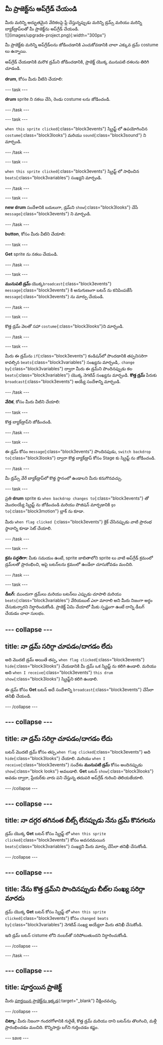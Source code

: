 ## మీ ప్రాజెక్ట్‌ను అప్‌గ్రేడ్ చేయండి

<div style="display: flex; flex-wrap: wrap">
<div style="flex-basis: 200px; flex-grow: 1; margin-right: 15px;">
మీరు మరిన్ని అద్భుతమైన వేదికలపై ప్లే చేస్తున్నప్పుడు మరిన్ని డ్రమ్స్ మరియు మరిన్ని బ్యాక్‌డ్రాప్‌లతో మీ ప్రాజెక్ట్‌ను అప్‌గ్రేడ్ చేయండి. 
</div>
<div>
![](images/upgrade-project.png){:width="300px"}
</div>
</div>

మీ ప్రాజెక్ట్‌కు మరిన్ని అప్‌గ్రేడ్‌లను జోడించడానికి ఎంచుకోవడానికి చాలా ఎక్కువ డ్రమ్ costume లు ఉన్నాయి.

అప్‌గ్రేడ్ చేయడానికి మరొక డ్రమ్‌ని జోడించడానికి, ప్రాజెక్ట్ యొక్క మునుపటి దశలను తిరిగి చూడండి.

**drum**, కోసం మీరు వీటిని చేయాలి:

--- task ---

**drum** sprite ని నకలు చేసి, రెండు costume లను జోడించండి.

--- /task ---

--- task ---

`when this sprite clicked`{:class="block3events"} స్క్రిప్ట్ లో ఉపయోగించిన `costume`{:class="block3looks"} మరియు `sound`{:class="block3sound"} ని మార్చండి.

--- /task ---

--- task ---

`when this sprite clicked`{:class="block3events"} స్క్రిప్ట్ లో సాధించిన `beats`{:class="block3variables"} సంఖ్యని మార్చండి.

--- /task ---

--- task ---

**new drum** సందేశానికి బదులుగా, డ్రమ్‌ని `show`{:class="block3looks"} చేసే `message`{:class="block3events"} ని మార్చండి.

--- /task ---

**button**, కోసం మీరు వీటిని చేయాలి:

--- task ---

**Get** sprite ను నకలు చేయండి.

--- /task ---

--- task ---

**మునుపటి డ్రమ్** యొక్క`broadcast`{:class="block3events"} `message`{:class="block3events"} కి అనుగుణంగా బటన్ ను కనిపింపజేసే `message`{:class="block3events"} ను మార్పు చేయండి.

--- /task ---

--- task ---

కొత్త డ్రమ్ వెలతో సహా `costume`{:class="block3looks"}ని మార్చండి.

--- /task ---

--- task ---

మీరు ఈ డ్రమ్‌ను `if`{:class="block3events"} కండిషన్‌లో పొందడానికి తప్పనిసరిగా కావల్సిన `beats`{:class="block3variables"} సంఖ్యను మార్చండి,. `change by`{:class="block3variables"} ద్వారా మీరు ఈ డ్రమ్‌ని పొందినప్పుడు కల `beats`{:class="block3variables"} యొక్క నెగటివ్ సంఖ్యను మార్చండి. **కొత్త డ్రమ్** పేరుకు `broadcast`{:class="block3events"} అయ్యే సందేశాన్ని మార్చండి.

--- /task ---

**వేదిక**, కోసం మీరు వీటిని చేయాలి:

--- task ---

కొత్త బ్యాక్‌డ్రాప్‌ని జోడించండి.

--- /task ---

--- task ---

ఈ డ్రమ్ కోసం `message`{:class="block3events"} పొందినపుడు, `switch backdrop to`{:class="block3looks"} ద్వారా కొత్త బ్యాక్‌డ్రాప్‌ కోసం Stage కు స్క్రిప్ట్ ను జోడించండి.

--- /task ---

మీ డ్రమ్స్ వేరే బ్యాక్‌డ్రాప్‌లో కొత్త స్థానంలో ఉండాలని మీరు కనుగొనవచ్చు.

--- task ---

ప్రతి **drum** sprite కు `when backdrop changes to`{:class="block3events"} తో మొదలయ్యే స్క్రిప్ట్ ను జోడించండి మరియు పొజిషన్ మార్చడానికి `go to`{:class="block3motion"} బ్లాక్ ను కూడా.

మీరు `when flag clicked `{:class="block3events"} క్లిక్ చేసినప్పుడు వాటి ప్రారంభ స్థానాన్ని కూడా సెట్ చేయాలి.

--- /task ---

--- task ---

**క్రమ పద్ధతిగా:** మీకు సమయం ఉంటే, sprite జాబితాలోని sprite లు వాటి అప్‌గ్రేడ్ క్రమంలో డ్రమ్‌లతో ప్రారంభించి, ఆపై బటన్‌లను క్రమంలో ఉండేలా చూసుకోవడం మంచిది.

--- /task ---

--- task ---

**డీబగ్:** ముందుగా డ్రమ్‌లు మరియు బటన్‌లు ఎప్పుడు చూపాలి మరియు `beats`{:class="block3variables"} వేరియబుల్ ఎలా మారాలి అని మీరు నిజంగా అర్థం చేసుకున్నారని నిర్ధారించుకోండి. ప్రాజెక్ట్ ఏమి చేయాలో మీకు స్పష్టంగా ఉంటే దాన్ని డీబగ్ చేయడం చాలా సులభం.

--- collapse ---
---
title: నా డ్రమ్ సరిగ్గా చూపడం/దాగడం లేదు
---

అది మొదటి డ్రమ్ అయితే తప్ప, `when flag clicked`{:class="block3events"} `hide`{:class="block3looks"} చేయడానికి మీ డ్రమ్ ఒక స్క్రిప్ట్ ను కలిగి ఉండాలి. మరియు అది `when I receive`{:class="block3events"} `this drum` `show`{:class="block3looks"} స్క్రిప్ట్‌ని కలిగి ఉండాలి.

ఈ డ్రమ్ కోసం **Get** బటన్ అదే సందేశాన్ని `broadcast`{:class="block3events"} చేసేలా తనిఖీ చేయండి.


--- /collapse ---

--- collapse ---
---
title: నా డ్రమ్ సరిగ్గా చూపడం/దాగడం లేదు
---

బటన్ మొదటి డ్రమ్ కోసం తప్ప,`when flag clicked`{:class="block3events"} అది `hide`{:class="block3looks"} చేయాలి. మరియు `when I receive`{:class="block3events"} సందేశం **మునుపటి డ్రమ్** కోసం అందినప్పుడు `show`{:class="block looks"} అవబడాలి. **Get** బటన్ `show`{:class="block3looks"} అవడం ద్వారా, ప్లేయర్‌కు వారు పని చేస్తున్న తదుపరి అప్‌గ్రేడ్ గురించి తెలియజేయాలి.

--- /collapse ---

--- collapse ---
---
title: నా దగ్గర తగినంత బీట్స్ లేనప్పుడు నేను డ్రమ్ కొనగలను
---

డ్రమ్ యొక్క **Get** బటన్ కోసం స్క్రిప్ట్ లో `when this sprite clicked`{:class="block3events"} కోసం అవసరమయిన `beats`{:class="block3variables"} సంఖ్యని మీరు మార్పు చేసేలా తనిఖీ చేసుకోండి.

--- /collapse ---

--- collapse ---
---
title: నేను కొత్త డ్రమ్‌ని పొందినప్పుడు బీట్‌ల సంఖ్య సరిగ్గా మారదు
---

డ్రమ్ యొక్క **Get** బటన్ కోసం స్క్రిప్ట్ లో `when this sprite clicked`{:class="block3events"} కోసం `changed beats by`{:class="block3variables"} నెగటివ్ సంఖ్య అయ్యేలా మీరు తనిఖీ చేసుకోండి.

ఇది డ్రమ్ బటన్ cistume లోని నంబర్‌తో సరిపోలుతుందని నిర్ధారించుకోండి.

--- /collapse ---

--- /task ---

--- collapse ---
---
title: పూర్తయిన ప్రాజెక్ట్
---

మీరు [పూర్తయిన ప్రాజెక్ట్‌ను ఇక్కడ](https://scratch.mit.edu/projects/522323676/){:target="_blank"} వీక్షించవచ్చు.

--- /collapse ---

**చిట్కా:** మీరు నిజంగా గందరగోళానికి గురైతే, కొత్త డ్రమ్ మరియు దాని బటన్‌ను తొలగించి, మళ్లీ ప్రారంభించడం మంచిది. కొన్నిసార్లు బగ్‌ని గుర్తించడం కష్టం.

--- save ---
